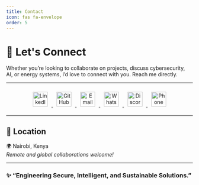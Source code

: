 ```yaml
---
title: Contact
icon: fas fa-envelope
order: 5
---
```


# 💬 Let's Connect

Whether you’re looking to collaborate on projects, discuss cybersecurity, AI, or energy systems,
I’d love to connect with you.
Reach me directly.

---

<div align="center">

<a href="https://linkedin.com/in/job-ochieng" target="_blank">
  <img src="https://cdn.jsdelivr.net/gh/simple-icons/simple-icons/icons/linkedin.svg" width="40" height="40" alt="LinkedIn" style="margin: 10px;">
</a>

<a href="https://github.com/jobochieng" target="_blank">
  <img src="https://cdn.jsdelivr.net/gh/simple-icons/simple-icons/icons/github.svg" width="40" height="40" alt="GitHub" style="margin: 10px;">
</a>

<a href="mailto:jobochieng@example.com" target="_blank">
  <img src="https://cdn.jsdelivr.net/gh/simple-icons/simple-icons/icons/gmail.svg" width="40" height="40" alt="Email" style="margin: 10px;">
</a>

<a href="https://wa.me/254115039411" target="_blank">
  <img src="https://cdn.jsdelivr.net/gh/simple-icons/simple-icons/icons/whatsapp.svg" width="40" height="40" alt="WhatsApp" style="margin: 10px;">
</a>

<a href="https://discord.com/users/ochiengjob" target="_blank">
  <img src="https://cdn.jsdelivr.net/gh/simple-icons/simple-icons/icons/discord.svg" width="40" height="40" alt="Discord" style="margin: 10px;">
</a>

<a href="tel:+254115039411" target="_blank">
  <img src="https://cdn.jsdelivr.net/gh/simple-icons/simple-icons/icons/phone.svg" width="40" height="40" alt="Phone" style="margin: 10px;">
</a>

</div>

---

## 📍 Location  
🌍 Nairobi, Kenya  
_Remote and global collaborations welcome!_

---

### ✨ “Engineering Secure, Intelligent, and Sustainable Solutions.”
